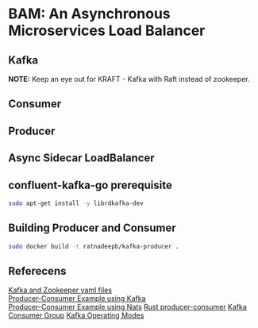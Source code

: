 # BAM: An Asynchronous Microservices Load Balancer

## Kafka

**NOTE:** Keep an eye out for KRAFT - Kafka with Raft instead of zookeeper.

## Consumer

## Producer

## Async Sidecar LoadBalancer

## confluent-kafka-go prerequisite

```bash
sudo apt-get install -y librdkafka-dev
```

## Building Producer and Consumer

```bash
sudo docker build -t ratnadeepb/kafka-producer .
```

## Referecens
[Kafka and Zookeeper yaml files](https://github.com/mmohamed/kafka-kubernetes)</br>
[Producer-Consumer Example using Kafka](https://medium.com/swlh/apache-kafka-with-golang-227f9f2eb818)</br>
[Producer-Consumer Example using Nats](https://shijuvar.medium.com/building-event-driven-distributed-systems-in-go-with-grpc-nats-jetstream-and-cockroachdb-c4b899c8636d)
[Rust producer-consumer](https://itnext.io/getting-started-with-kafka-and-rust-part-1-e0074961ec6b)
[Kafka Consumer Group](https://medium.com/@ronnansouza/setting-up-a-kafka-broker-using-docker-creating-a-producer-and-consumer-group-with-multiple-384b724cd324)
[Kafka Operating Modes](https://medium.com/swlh/how-to-consume-kafka-efficiently-in-golang-264f7fe2155b)